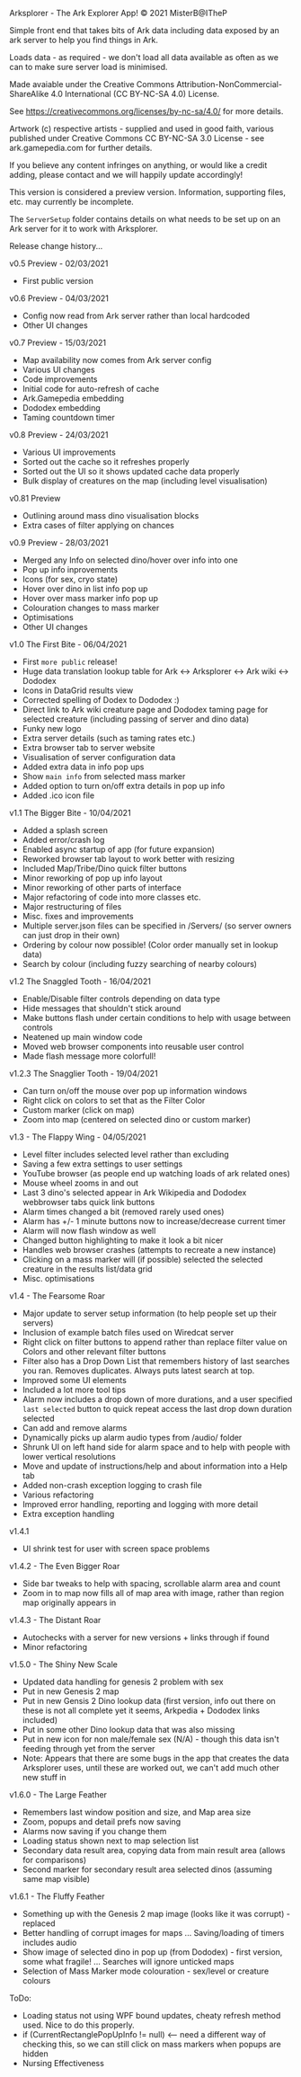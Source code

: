 ﻿Arksplorer - The Ark Explorer App!
© 2021 MisterB@ITheP

Simple front end that takes bits of Ark data including data exposed by an ark server to help you find things in Ark.

Loads data - as required - we don't load all data available as often as we can to make sure server load is minimised.

Made avaiable under the Creative Commons Attribution-NonCommercial-ShareAlike 4.0 International (CC BY-NC-SA 4.0) License.

See https://creativecommons.org/licenses/by-nc-sa/4.0/ for more details.

Artwork (c) respective artists - supplied and used in good faith, various published under Creative Commons CC BY-NC-SA 3.0 License - see ark.gamepedia.com for further details.

If you believe any content infringes on anything, or would like a credit adding, please contact and we will happily update accordingly!

This version is considered a preview version. Information, supporting files, etc. may currently be incomplete.

The `ServerSetup` folder contains details on what needs to be set up on an Ark server for it to work with Arksplorer.

Release change history...

v0.5 Preview - 02/03/2021
- First public version

v0.6 Preview - 04/03/2021
- Config now read from Ark server rather than local hardcoded
- Other UI changes

v0.7 Preview - 15/03/2021
- Map availability now comes from Ark server config
- Various UI changes
- Code improvements
- Initial code for auto-refresh of cache
- Ark.Gamepedia embedding
- Dododex embedding
- Taming countdown timer

v0.8 Preview - 24/03/2021
- Various UI improvements
- Sorted out the cache so it refreshes properly
- Sorted out the UI so it shows updated cache data properly
- Bulk display of creatures on the map (including level visualisation)

v0.81 Preview
- Outlining around mass dino visualisation blocks
- Extra cases of filter applying on chances

v0.9 Preview - 28/03/2021
- Merged any Info on selected dino/hover over info into one
- Pop up info inprovements
- Icons (for sex, cryo state)
- Hover over dino in list info pop up
- Hover over mass marker info pop up
- Colouration changes to mass marker
- Optimisations
- Other UI changes

v1.0 The First Bite - 06/04/2021
- First `more public` release!
- Huge data translation lookup table for Ark <-> Arksplorer <-> Ark wiki <-> Dododex
- Icons in DataGrid results view
- Corrected spelling of Dodex to Dododex :)
- Direct link to Ark wiki creature page and Dododex taming page for selected creature (including passing of server and dino data)
- Funky new logo
- Extra server details (such as taming rates etc.)
- Extra browser tab to server website
- Visualisation of server configuration data
- Added extra data in info pop ups
- Show `main info` from selected mass marker
- Added option to turn on/off extra details in pop up info
- Added .ico icon file

v1.1 The Bigger Bite - 10/04/2021
- Added a splash screen
- Added error/crash log
- Enabled async startup of app (for future expansion)
- Reworked browser tab layout to work better with resizing
- Included Map/Tribe/Dino quick filter buttons
- Minor reworking of pop up info layout
- Minor reworking of other parts of interface
- Major refactoring of code into more classes etc.
- Major restructuring of files
- Misc. fixes and improvements
- Multiple server.json files can be specified in /Servers/ (so server owners can just drop in their own)
- Ordering by colour now possible! (Color order manually set in lookup data)
- Search by colour (including fuzzy searching of nearby colours)

v1.2 The Snaggled Tooth - 16/04/2021
- Enable/Disable filter controls depending on data type
- Hide messages that shouldn't stick around
- Make buttons flash under certain conditions to help with usage between controls
- Neatened up main window code
- Moved web browser components into reusable user control
- Made flash message more colorfull!

v1.2.3 The Snagglier Tooth - 19/04/2021
- Can turn on/off the mouse over pop up information windows
- Right click on colors to set that as the Filter Color
- Custom marker (click on map)
- Zoom into map (centered on selected dino or custom marker)

v1.3 - The Flappy Wing - 04/05/2021
- Level filter includes selected level rather than excluding
- Saving a few extra settings to user settings
- YouTube browser (as people end up watching loads of ark related ones)
- Mouse wheel zooms in and out
- Last 3 dino's selected appear in Ark Wikipedia and Dododex webbrowser tabs quick link buttons
- Alarm times changed a bit (removed rarely used ones)
- Alarm has +/- 1 minute buttons now to increase/decrease current timer
- Alarm will now flash window as well
- Changed button highlighting to make it look a bit nicer
- Handles web browser crashes (attempts to recreate a new instance)
- Clicking on a mass marker will (if possible) selected the selected creature in the results list/data grid
- Misc. optimisations

v1.4 - The Fearsome Roar
- Major update to server setup information (to help people set up their servers)
- Inclusion of example batch files used on Wiredcat server
- Right click on filter buttons to append rather than replace filter value on Colors and other relevant filter buttons
- Filter also has a Drop Down List that remembers history of last searches you ran. Removes duplicates. Always puts latest search at top.
- Improved some UI elements
- Included a lot more tool tips
- Alarm now includes a drop down of more durations, and a user specified `last selected` button to quick repeat access the last drop down duration selected
- Can add and remove alarms
- Dynamically picks up alarm audio types from /audio/ folder
- Shrunk UI on left hand side for alarm space and to help with people with lower vertical resolutions
- Move and update of instructions/help and about information into a Help tab
- Added non-crash exception logging to crash file
- Various refactoring
- Improved error handling, reporting and logging with more detail
- Extra exception handling

v1.4.1
- UI shrink test for user with screen space problems

v1.4.2 - The Even Bigger Roar
- Side bar tweaks to help with spacing, scrollable alarm area and count
- Zoom in to map now fills all of map area with image, rather than region map originally appears in

v1.4.3 - The Distant Roar
- Autochecks with a server for new versions + links through if found
- Minor refactoring

v1.5.0 - The Shiny New Scale
- Updated data handling for genesis 2 problem with sex
- Put in new Genesis 2 map
- Put in new Gensis 2 Dino lookup data (first version, info out there on these is not all complete yet it seems, Arkpedia + Dododex links included)
- Put in some other Dino lookup data that was also missing
- Put in new icon for non male/female sex (N/A) - though this data isn't feeding through yet from the server
- Note: Appears that there are some bugs in the app that creates the data Arksplorer uses, until these are worked out, we can't add much other new stuff in

v1.6.0 - The Large Feather
- Remembers last window position and size, and Map area size
- Zoom, popups and detail prefs now saving
- Alarms now saving if you change them
- Loading status shown next to map selection list
- Secondary data result area, copying data from main result area (allows for comparisons)
- Second marker for secondary result area selected dinos (assuming same map visible)

v1.6.1 - The Fluffy Feather
- Something up with the Genesis 2 map image (looks like it was corrupt) - replaced
- Better handling of corrupt images for maps
... Saving/loading of timers includes audio
- Show image of selected dino in pop up (from Dododex) - first version, some what fragile!
... Searches will ignore unticked maps
- Selection of Mass Marker mode colouration - sex/level or creature colours

ToDo:
- Loading status not using WPF bound updates, cheaty refresh method used. Nice to do this properly.
- if (CurrentRectanglePopUpInfo != null) <-- need a different way of checking this, so we can still click on mass markers when popups are hidden
- Nursing Effectiveness